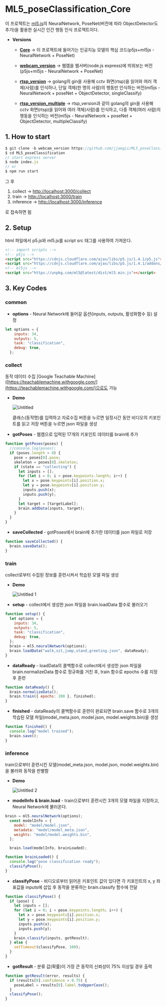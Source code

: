 # ML5_poseClassification_Core

이 프로젝트는 [ml5.js](https://ml5js.org/)의 NeuralNetwork, PoseNet(버전에 따라 ObjectDetector도 추가)을 활용한 실시간 인간 행동 인식 프로젝트이다.

- **Versions**
    - [**Core**](https://github.com/jjaegii/ML5_poseClassification/tree/master)
        → 이 프로젝트에 들어가는 인공지능 모델의 핵심 코드(p5js+ml5js - NeuralNetwork + PoseNet)
       
    - [**webcam_version**](https://github.com/jjaegii/ML5_poseClassification/tree/webcam_version)
    → 웹캠을 웹서버(node.js express)에 띄워보는 버전(p5js+ml5js - NeuralNetwork + PoseNet)
	
    - [**rtsp_version**](https://github.com/jjaegii/ML5_poseClassification/tree/rtsp_version)
    → golang의 gin을 사용해 cctv 화면(rtsp)을 읽어와 여러 객체(사람)를 인식하나, 단일 객체(한 명의 사람)의 행동만 인식하는 버전(ml5js - NeuralNetwork + poseNet + ObjectDetector, singleClassify)
	
    - [**rtsp_version_multiple**](https://github.com/jjaegii/ML5_poseClassification/tree/rtsp_version_multiple)
    → rtsp_version과 같이 golang의 gin을 사용해 cctv 화면(rtsp)을 읽어와 여러 객체(사람)를 인식하고, 다중 객체(여러 사람)의 행동을 인식하는 버전(ml5js - NeuralNetwork + poseNet + ObjectDetector, multipleClassify)
    
## 1. How to start

```jsx
$ git clone -b webcam_version https://github.com/jjaegii/ML5_poseClassification
$ cd ML5_poseClassification
// start express server
$ node index.js
// or
$ npm run start
```

그 후

1. collect → [http://localhost:3000/collect](http://localhost:3000/collect)
2. train → [http://localhost:3000/train](http://localhost:3000/train)
3. inference → [http://localhost:3000/inference](http://localhost:3000/inference)

로 접속하면 됨

## 2. Setup

html 파일에서 p5.js와 ml5.js를 script src 태그를 사용하여 가져온다.

```html
<!-- import scripts -->
<!-- p5js -->
<script src="https://cdnjs.cloudflare.com/ajax/libs/p5.js/1.4.1/p5.js"></script>
<script src="https://cdnjs.cloudflare.com/ajax/libs/p5.js/1.4.1/addons/p5.sound.min.js"></script>
<!-- ml5js -->
<script src="https://unpkg.com/ml5@latest/dist/ml5.min.js"></script>
```

## 3. Key Codes

### common

- **options** - Neural Network에 들어갈 옵션(inputs, outputs, 활성화함수 등) 설정

```jsx
let options = {
    inputs: 34,
    outputs: 5,
    task: "classification",
    debug: true,
  };
```

### collect

동작 데이터 수집 [Google Teachable Machine]([https://teachablemachine.withgoogle.com/](https://teachablemachine.withgoogle.com/)으로도 가능

- **Demo**
    
    ![Untitled](https://user-images.githubusercontent.com/77189999/182130352-ed55703b-a2bc-42e1-8970-8f15faeb5e12.png)
    
    클래스(동작명)를 입력하고 자료수집 버튼을 누르면 일정시간 동안 비디오의 키포인트를 읽고 저장 버튼을 누르면 json 파일을 생성
    

- **gotPoses** - 웹캠으로 입력된 17개의 키포인트 데이터를 brain에 추가

```jsx
function gotPoses(poses) {
  //console.log(poses);
  if (poses.length > 0) {
    pose = poses[0].pose;
    skeleton = poses[0].skeleton;
    if (state == "collecting") {
      let inputs = [];
      for (let i = 0; i < pose.keypoints.length; i++) {
        let x = pose.keypoints[i].position.x;
        let y = pose.keypoints[i].position.y;
        inputs.push(x);
        inputs.push(y);
      }
      let target = [targetLabel];
      brain.addData(inputs, target);
    }
  }
}
```

- **saveCollected** - gotPoses에서 brain에 추가한 데이터를 json 파일로 저장

```jsx
function saveCollected() {
  brain.saveData();
}
```

### train

collect로부터 수집된 정보를 훈련시켜서 학습된 모델 파일 생성

- **Demo**
    
    ![Untitled 1](https://user-images.githubusercontent.com/77189999/182130343-e384f790-e22f-49fa-b12a-5e6845c6f82e.png)
    

- **setup** - collect에서 생성한 json 파일을 brain.loadData 함수로 불러오기

```jsx
function setup() {
  let options = {
    inputs: 34,
    outputs: 5,
    task: "classification",
    debug: true,
  };
  brain = ml5.neuralNetwork(options);
  brain.loadData("walk,sit,jump,stand,greeting.json", dataReady);
}
```

- **dataReady** - loadData의 콜백함수로 collect에서 생성한 json 파일을 brain.normalizeData 함수로 정규화를 거친 후, train 함수로 epochs 수를 지정 후 훈련

```jsx
function dataReady() {
  brain.normalizeData();
  brain.train({ epochs: 200 }, finished);
}
```

- **finished** - dataReady의 콜백함수로 훈련이 완료되면 brain.save 함수로 3개의 학습된 모델 파일(model_meta.json, model.json, model.weights.bin)을 생성

```jsx
function finished() {
  console.log("model trained");
  brain.save();
}
```

### inference

train으로부터 훈련시킨 모델(model_meta.json, model.json, model.weights.bin)을 불러와 동작을 판별함

- **Demo**
    
    ![Untitled 2](https://user-images.githubusercontent.com/77189999/182130349-bd4b3628-d482-47a0-bb09-1980e0551fdb.png)
    

- **modelInfo & brain.load** - train으로부터 훈련시킨 3개의 모델 파일을 지정하고,  Neural Network에 불러온다.

```jsx
brain = ml5.neuralNetwork(options);
  const modelInfo = {
    model: "model/model.json",
    metadata: "model/model_meta.json",
    weights: "model/model.weights.bin",
  };

  brain.load(modelInfo, brainLoaded);

function brainLoaded() {
  console.log("pose classification ready");
  classifyPose();
}
```

- **classifyPose** - 비디오로부터 읽어온 키포인트 값이 있다면 각 키포인트의 x, y 좌표값을 inputs에 삽입 후 동작을 분류하는 brain.classify 함수에 전달

```jsx
function classifyPose() {
  if (pose) {
    let inputs = [];
    for (let i = 0; i < pose.keypoints.length; i++) {
      let x = pose.keypoints[i].position.x;
      let y = pose.keypoints[i].position.y;
      inputs.push(x);
      inputs.push(y);
    }
    brain.classify(inputs, gotResult);
  } else {
    setTimeout(classifyPose, 100);
  }
}
```

 

- **gotResult** - 분류 값(확률)이 가장 큰 동작의 신뢰성이 75% 이상일 경우 출력

```jsx
function gotResult(error, results) {
  if (results[0].confidence > 0.75) {
    poseLabel = results[0].label.toUpperCase();
  }
  classifyPose();
}
```
